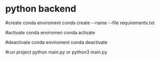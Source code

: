 # python backend

#create conda enviroment
conda create --name <envname> --file requirements.txt

#activate conda enviromen
conda activate <envname>

#deactivate conda enviroment
conda deactivate

#run project
python main.py or python3 main.py

